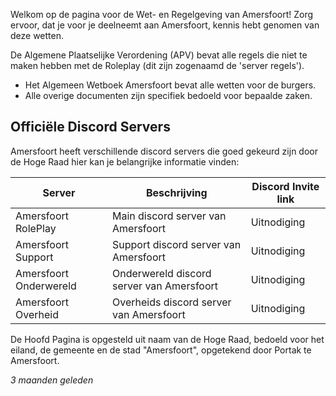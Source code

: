 Welkom op de pagina voor de Wet- en Regelgeving van Amersfoort! Zorg ervoor, dat je voor je deelneemt aan Amersfoort, kennis hebt genomen van deze wetten.

De Algemene Plaatselijke Verordening (APV) bevat alle regels die niet te maken hebben met de Roleplay (dit zijn zogenaamd de 'server regels').

- Het Algemeen Wetboek Amersfoort bevat alle wetten voor de burgers.
- Alle overige documenten zijn specifiek bedoeld voor bepaalde zaken.

## Officiële Discord Servers

Amersfoort heeft verschillende discord servers die goed gekeurd zijn door de Hoge Raad hier kan je belangrijke informatie vinden:

| Server | Beschrijving | Discord Invite link |
|--------|--------------|-------------------|
| Amersfoort RolePlay | Main discord server van Amersfoort | Uitnodiging |
| Amersfoort Support | Support discord server van Amersfoort | Uitnodiging |
| Amersfoort Onderwereld | Onderwereld discord server van Amersfoort | Uitnodiging |
| Amersfoort Overheid | Overheids discord server van Amersfoort | Uitnodiging |

De Hoofd Pagina is opgesteld uit naam van de Hoge Raad, bedoeld voor het eiland, de gemeente en de stad "Amersfoort", opgetekend door Portak te Amersfoort.

*3 maanden geleden*